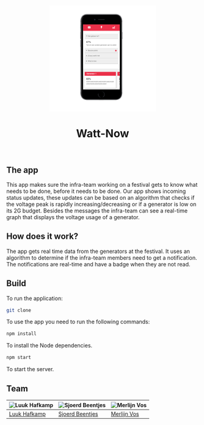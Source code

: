 <h1 align="center">
  <img width="55%" src="media/example.png" alt="example">
  <br>
  <br>
  Watt-Now
</h1>
<br>

## The app
This app makes sure the infra-team working on a festival gets to know what needs to be done, before it needs to be done. Our app shows incoming status updates, these updates can be based on an algorithm that checks if the voltage peak is rapidly increasing/decreasing or if a generator is low on its 2G budget. Besides the messages the infra-team can see a real-time graph that displays the voltage usage of a generator.

## How does it work?
The app gets real time data from the generators at the festival. It uses an algorithm to determine if the infra-team members need to get a notification. The notifications are real-time and have a badge when they are not read.

## Build
To run the application:
```bash
git clone
```

To use the app you need to run the following commands:
```bash
npm install
```

To install the Node dependencies.

```bash
npm start
```

To start the server.

## Team

![Luuk Hafkamp](https://avatars0.githubusercontent.com/u/14187210?v=3&s=150) | ![Sjoerd Beentjes](https://avatars3.githubusercontent.com/u/11621275?v=3&s=150) | ![Merlijn Vos](https://avatars1.githubusercontent.com/u/9060226?v=3&s=150) |
---|---|---
[Luuk Hafkamp](https://github.com/lhafkamp) | [Sjoerd Beentjes](https://github.com/Sjoerdbeentjes) | [Merlijn Vos](https://github.com/Murderlon) |
